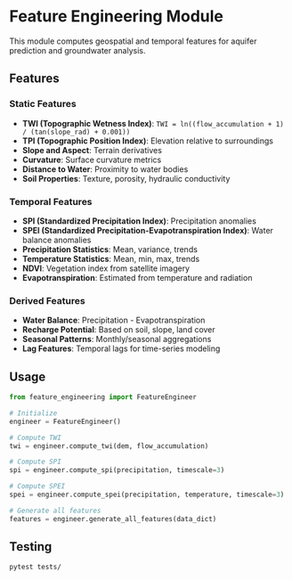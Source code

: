 # Feature Engineering Module

This module computes geospatial and temporal features for aquifer prediction and groundwater analysis.

## Features

### Static Features
- **TWI (Topographic Wetness Index)**: `TWI = ln((flow_accumulation + 1) / (tan(slope_rad) + 0.001))`
- **TPI (Topographic Position Index)**: Elevation relative to surroundings
- **Slope and Aspect**: Terrain derivatives
- **Curvature**: Surface curvature metrics
- **Distance to Water**: Proximity to water bodies
- **Soil Properties**: Texture, porosity, hydraulic conductivity

### Temporal Features
- **SPI (Standardized Precipitation Index)**: Precipitation anomalies
- **SPEI (Standardized Precipitation-Evapotranspiration Index)**: Water balance anomalies
- **Precipitation Statistics**: Mean, variance, trends
- **Temperature Statistics**: Mean, min, max, trends
- **NDVI**: Vegetation index from satellite imagery
- **Evapotranspiration**: Estimated from temperature and radiation

### Derived Features
- **Water Balance**: Precipitation - Evapotranspiration
- **Recharge Potential**: Based on soil, slope, land cover
- **Seasonal Patterns**: Monthly/seasonal aggregations
- **Lag Features**: Temporal lags for time-series modeling

## Usage

```python
from feature_engineering import FeatureEngineer

# Initialize
engineer = FeatureEngineer()

# Compute TWI
twi = engineer.compute_twi(dem, flow_accumulation)

# Compute SPI
spi = engineer.compute_spi(precipitation, timescale=3)

# Compute SPEI
spei = engineer.compute_spei(precipitation, temperature, timescale=3)

# Generate all features
features = engineer.generate_all_features(data_dict)
```

## Testing

```bash
pytest tests/
```

